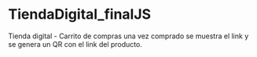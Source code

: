# TiendaDigital_finalJS
Tienda digital - Carrito de compras una vez comprado se muestra el link y se genera un QR con el link del producto.
